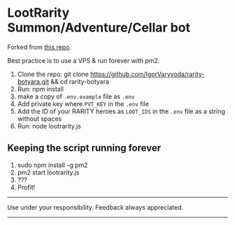 # LootRarity Summon/Adventure/Cellar bot

Forked from [this repo](https://github.com/blascokoa/LootRarityFarmer).

Best practice is to use a VPS & run forever with pm2.

 1. Clone the repo: git clone https://github.com/IgorVaryvoda/rarity-botyara.git && cd rarity-botyara
 3. Run: npm install
 4. make a copy of `.env.example` file as `.env`
 5. Add private key where ``PVT_KEY`` in the ``.env`` file
 6. Add the ID of your RARITY heroes as ``LOOT_IDS`` in the ``.env`` file as a string without spaces
 7. Run: node lootrarity.js
 
## Keeping the script running forever

1. sudo npm install -g pm2
2. pm2 start lootrarity.js
3. ???
4. Profit!

---
Use under your responsibility. Feedback always appreciated.

---

